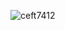 <p><img align="left" src="https://github-readme-stats.vercel.app/api/top-langs?username=ceft7412&show_icons=true&locale=en&layout=compact" alt="ceft7412" /></p>

